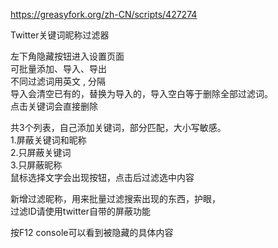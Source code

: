 https://greasyfork.org/zh-CN/scripts/427274

Twitter关键词昵称过滤器

左下角隐藏按钮进入设置页面<br>
可批量添加、导入、导出<br>
不同过滤词用英文 , 分隔<br>
导入会清空已有的，替换为导入的，导入空白等于删除全部过滤词。<br>
点击关键词会直接删除

共3个列表，自己添加关键词，部分匹配，大小写敏感。<br>
1.屏蔽关键词和昵称<br>
2.只屏蔽关键词<br>
3.只屏蔽昵称<br>
鼠标选择文字会出现按钮，点击后过滤选中内容

新增过滤昵称，用来批量过滤搜索出现的东西，护眼，<br>
过滤ID请使用twitter自带的屏蔽功能<br>

按F12 console可以看到被隐藏的具体内容<br>
